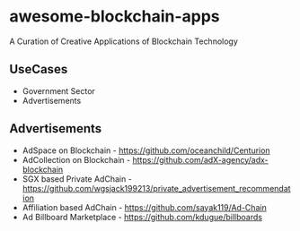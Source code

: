 # awesome-blockchain-apps
A Curation of Creative Applications of Blockchain Technology

## UseCases
- Government Sector
- Advertisements

## Advertisements
- AdSpace on Blockchain - https://github.com/oceanchild/Centurion
- AdCollection on Blockchain - https://github.com/adX-agency/adx-blockchain
- SGX based Private AdChain - https://github.com/wgsjack199213/private_advertisement_recommendation
- Affiliation based AdChain - https://github.com/sayak119/Ad-Chain
- Ad Billboard Marketplace - https://github.com/kdugue/billboards


